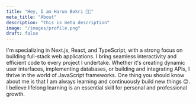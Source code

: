 ```yaml
---
title: "Hey, I am Harun Bekri 👋🏻"
meta_title: "About"
description: "this is meta description"
image: "/images/profile.png"
draft: false
---
```


I'm specializing in Next.js, React, and TypeScript, with a strong focus on building full-stack web applications. I bring seamless interactivity and efficient code to every project I undertake. Whether it's creating dynamic user interfaces, implementing databases, or building and integrating APIs, I thrive in the world of JavaScript frameworks. One thing you should know about me is that I am always learning and continuously build new things 😊. I believe lifelong learning is an essential skill for personal and professional growth. 
